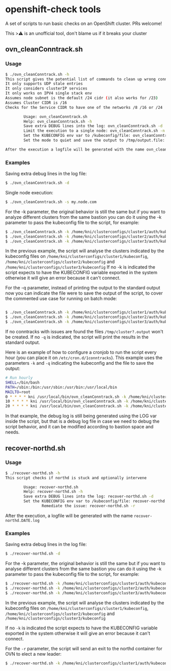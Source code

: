 # openshift-check tools

A set of scripts to run basic checks on an OpenShift cluster. PRs welcome!

This >:warning: is an unofficial tool, don't blame us if it breaks your cluster

## ovn_cleanConntrack.sh

### Usage

```bash
$ ./ovn_cleanConntrack.sh -h
This script gives the potential list of commands to clean up wrong conntracks
It only supports UDP stale entries
It only considers clusterIP services
It only works on IPV4 single stack env
Assumes node subnet is the default /24 cidr (it also works for /23)
Assumes Cluster CIDR is /16
Checks for the Service CIDR to have one of the networks /8 /16 or /24

        Usage: ovn_cleanConntrack.sh
        Help: ovn_cleanConntrack.sh -h
        Save extra DEBUG lines into the log: ovn_cleanConntrack.sh -d
        Limit the execution to a single node: ovn_cleanConntrack.sh -n node
        Set the KUBECONFIG env var to /kubeconfig/file: ovn_cleanConntrack.sh -k /kubeconfig/file
        Set the mode to quiet and save the output to /tmp/output.file: ovn_cleanConntrack.sh -q /tmp/output.file

After the execution a logfile will be generated with the name ovn_cleanConntrack.DATE.log
```

### Examples

Saving extra debug lines in the log file:

```bash
$ ./ovn_cleanConntrack.sh -d
```

Single node execution:

```bash
$ ./ovn_cleanConntrack.sh -s my.node.com
```

For the -k parameter, the original behavior is still the same but if you want to analyze different clusters from the same bastion you can do it using the -k parameter to pass the kubeconfig file to the script, for example:

```bash
$ ./ovn_cleanConntrack.sh -k /home/kni/clusterconfigs/cluster1/auth/kubeconfig
$ ./ovn_cleanConntrack.sh -k /home/kni/clusterconfigs/cluster2/auth/kubeconfig
$ ./ovn_cleanConntrack.sh -k /home/kni/clusterconfigs/cluster3/auth/kubeconfig
```

In the previous example, the script will analyse the clusters indicated by the kubeconfig files on `/home/kni/clusterconfigs/cluster1/kubeconfig`, `/home/kni/clusterconfigs/cluster2/kubeconfig` and `/home/kni/clusterconfigs/cluster3/kubeconfig`
If no -k is indicated the script expects to have the KUBECONFIG variable exported in the system otherwise it will give an error because it can't connect.

For the -q parameter, instead of printing the output to the standard output now you can indicate the file were to save the output of the script, to cover the commented use case for running on batch mode:

```bash

$ ./ovn_cleanConntrack.sh -k /home/kni/clusterconfigs/cluster1/auth/kubeconfig -q /tmp/cluster1.output
$ ./ovn_cleanConntrack.sh -k /home/kni/clusterconfigs/cluster2/auth/kubeconfig -q /tmp/cluster2.output
$ ./ovn_cleanConntrack.sh -k /home/kni/clusterconfigs/cluster3/auth/kubeconfig -q /tmp/cluster3.output
```

If no conntracks with issues are found the files `/tmp/cluster?.output` won't be created. If no `-q` is indicated, the script will print the results in the standard output.

Here is an example of how to configure a cronjob to run the script every hour (you can place it on `/etc/cron.d/1conntracks`).
This example uses the parameters `-k` and `-q` indicating the kubeconfig and the file to save the output:

```bash
# Run hourly
SHELL=/bin/bash
PATH=/sbin:/bin:/usr/sbin:/usr/bin:/usr/local/bin
MAILTO=root
0 * * * * kni /usr/local/bin/ovn_cleanConntrack.sh -k /home/kni/clusterconfigs/cluster1/auth/kubeconfig -q /tmp/ovnconntracks_cluster1.log
10 * * * * kni /usr/local/bin/ovn_cleanConntrack.sh -k /home/kni/clusterconfigs/cluster2/auth/kubeconfig -q /tmp/ovnconntracks_cluster2.log
20 * * * * kni /usr/local/bin/ovn_cleanConntrack.sh -k /home/kni/clusterconfigs/cluster3/auth/kubeconfig -q /tmp/ovnconntracks_cluster3.log
```

In that example, the debug log is still being generated using the LOG var inside the script, but that is a debug log file in case we need to debug the script behavior, and it can be modified according to bastion space and needs.

## recover-northd.sh

### Usage

```bash
$ ./recover-northd.sh -h
This script checks if northd is stuck and optionally intervene

        Usage: recover-northd.sh
        Help: recover-northd.sh -h
        Save extra DEBUG lines into the log: recover-northd.sh -d
        Set the KUBECONFIG env var to /kubeconfig/file: recover-northd.sh -k /kubeconfig/file
 				Remediate the issue: recover-northd.sh -r
```

After the execution, a logfile will be generated with the name `recover-northd.DATE.log`

### Examples

Saving extra debug lines in the log file:

```bash
$ ./recover-northd.sh -d
```

For the -k parameter, the original behavior is still the same but if you want to analyse different clusters from the same bastion you can do it using the -k parameter to pass the kubeconfig file to the script, for example:

```bash
$ ./recover-northd.sh -k /home/kni/clusterconfigs/cluster1/auth/kubeconfig
$ ./recover-northd.sh -k /home/kni/clusterconfigs/cluster2/auth/kubeconfig
$ ./recover-northd.sh -k /home/kni/clusterconfigs/cluster3/auth/kubeconfig
```

In the previous example, the script will analyse the clusters indicated by the kubeconfig files on `/home/kni/clusterconfigs/cluster1/kubeconfig`, `/home/kni/clusterconfigs/cluster2/kubeconfig` and `/home/kni/clusterconfigs/cluster3/kubeconfig`

If no `-k` is indicated the script expects to have the KUBECONFIG variable exported in the system otherwise it will give an error because it can't connect.

For the `-r` parameter, the script will send an exit to the northd container for OVN to elect a new leader:

```bash
$ ./recover-northd.sh -k /home/kni/clusterconfigs/cluster1/auth/kubeconfig -r
```

